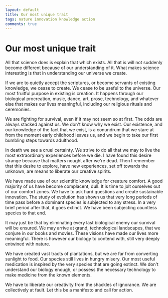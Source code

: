 ```yaml
---
layout: default
title: Our most unique trait
tags: nature innovation knowledge action
comments: true
---
```

# Our most unique trait

All that science does is explain that which exists. All that is will not suddenly become different because of our understanding of it. What makes science interesting is that in understanding our universe we create.

If we are to quietly accept the scriptures, or become servants of existing knowledge, we cease to create. We cease to be useful to the universe. Our most fruitful purpose in existing is creation. It happens through our biological procreation, music, dance, art, prose, technology, and whatever else that makes our lives meaningful, including our religious rituals and ceremonies.

We are fighting for survival, even if it may not seem so at first. The odds are always stacked against us. We don't know why we exist. Our existence, and our knowledge of the fact that we exist, is a conundrum that we stare at from the moment early childhood leaves us, and we begin to take our first bumbling steps towards adulthood.

In death we see a cruel certainty. We strive to do all that we may to live the most extraordinary experiences before we die. I have found this desire strange because that matters nought after we're dead. Then I remember that this desire to explore, have new experiences, set off towards the unknown, are means to liberate our creative spirits.

We have made use of our scientific knowledge for creature comfort. A good majority of us have become complacent, dull. It is time to jolt ourselves out of our comfort zones. We have to ask hard questions and create sustainable innovation. The study of evolution has shown us that very long periods of time pass before a dominant species is subjected to any stress. In a very brief period after that, it goes extinct. We have been subjecting countless species to that end.

It may just be that by eliminating every last biological enemy our survival will be ensured. We may arrive at grand, technological landscapes, that we conjure in our books and movies. These visions have made our lives more meaningful. There is however our biology to contend with, still very deeply entwined with nature.

We have created vast tracts of plantations, but we are far from converting sunlight to food. Our species still lives in hungry misery. Our most useful medication is inspired by the very species that are going extinct. We don't understand our biology enough, or possess the necessary technology to make medicine from the known elements.

We have to liberate our creativity from the shackles of ignorance. We are collectively at fault. Let this be a manifesto and call for action.
